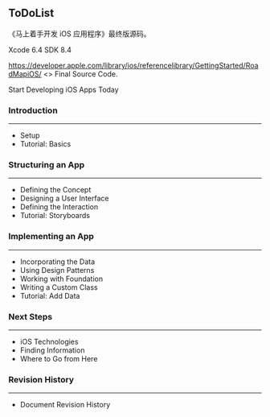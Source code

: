 ToDoList
---

《马上着手开发 iOS 应用程序》最终版源码。

Xcode 6.4
SDK 8.4

<https://developer.apple.com/library/ios/referencelibrary/GettingStarted/RoadMapiOS/>
<<Start Developing iOS Apps Today>> Final Source Code.

Start Developing iOS Apps Today

### Introduction
---

* Setup
* Tutorial: Basics

### Structuring an App
---

* Defining the Concept
* Designing a User Interface
* Defining the Interaction
* Tutorial: Storyboards

### Implementing an App
---

* Incorporating the Data
* Using Design Patterns
* Working with Foundation
* Writing a Custom Class
* Tutorial: Add Data

### Next Steps
---

* iOS Technologies
* Finding Information
* Where to Go from Here

### Revision History
---

* Document Revision History
